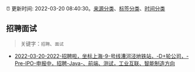 :alarm_clock: 更新时间: 2022-03-20 08:40:30。[来源分类](../README.md)、[标签分类](../TAGS.md)、[时间分类](../TIMELINE.md)

## 招聘面试


> 关键字：`招聘`、`面试`



- [2022-03-20-2022-招聘啦，坐标上海-9-号线漕河泾地铁站，-D+轮公司，-Pre-IPO-申报中，招聘-Java-、前端、测试，工业互联、智能制造方向](https://www.v2ex.com/t/841619) 